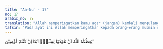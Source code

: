 ```yaml
---
title: "An-Nur - 17"
no: 17
arabic_no: ١٧
translation: "Allah memperingatkan kamu agar (jangan) kembali mengulangi seperti itu selama-lamanya, jika kamu orang beriman,"
tafsir: "Pada ayat ini Allah memperingatkan kepada orang-orang mukmin supaya tidak mengulangi kembali perbuatan yang jahat dan dosa yang besar itu pada masa-masa yang akan datang. Hal itu bila mereka memang beriman. Orang yang beriman tentunya mengambil pelajaran dari apa yang diajarkan Allah, mengerjakan perintah-Nya, dan menjauhi larangan-Nya. Allah sudah mengajarkan sikap yang harus diambil menghadapi berita yang tidak jelas ujung pangkalnya, yang merugikan seorang atau kaum Muslimin, bahwa berita itu tidak boleh disambung-sambung, tetapi disikapi sebagai berita bohong."
---
```


يَعِظُكُمُ اللّٰهُ اَنْ تَعُوْدُوْا لِمِثْلِهٖٓ اَبَدًا اِنْ كُنْتُمْ مُّؤْمِنِيْنَ ۚ

